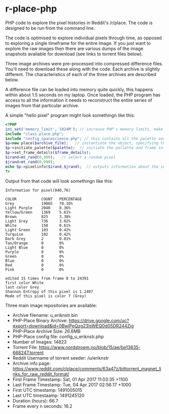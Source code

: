 # r-place-php

PHP code to explore the pixel histories in Reddit's /r/place. The code is designed to be run from the command line.

The code is optimised to explore individual pixels through time, as opposed to exploring a single timeframe for the entire image. If you just want to explore the raw images then there are various dumps of the image snapshots available for download (see links to torrent files below).

Three image archives were pre-processed into compressed difference files. You'll need to download these along with the code. Each archive is slightly different. The characteristics of each of the three archives are described below.

A difference file can be loaded into memory quite quickly, this happens within about 1.5 seconds on my laptop. Once loaded, the PHP program has access to all the information it needs to reconstruct the entire series of images from that particular archive.

A simple "hello pixel" program might look somethingn like this:

```php
<?PHP
ini_set('memory_limit','1024M'); // increase PHP's memory limits, make this even bigger if you have more RAM
include "class.place.php";
include "config_spacescience.php"; // this contains all the palette and frame infrmation for the spacescience archive
$p=new place($archive_file);   // instantiate the object, specifying the archive file to use
$p->initiate_palette($palette);  // initiate the pallette and frame information
$p->set_frame_details($frame_details);
$irand=mt_rand(0,999);   // select a random pixel
$jrand=mt_rand(0,999);
echo $p->pixelinfo($irand,$jrand);  // outputs information about the selected pixel to the console
?>
```

Output from that code will look somethingn like this:


```
Information for pixel(840,76)

COLOR           COUNT   PERCENTAGE
Grey            19065   78.16%
Light Purple    2040    8.36%
Yellow/Green    1369    5.61%
Brown           825     3.38%
Light Grey      736     3.02%
White           150     0.61%
Light Green     103     0.42%
Turquise        102     0.42%
Dark Grey       2       0.01%
Tan/Orange      0       0%
Light Blue      0       0%
Purple          0       0%
Green           0       0%
Blue            0       0%
Red             0       0%
Pink            0       0%

edited 15 times from frame 0 to 24391
first color White
last color Grey
Shannon Entropy of this pixel is 1.2407
Mode of this pixel is color 7 (Grey)

```

Three main image repositories are available:


* Archive filename:	u_eriknstr.bin
* PHP-Place Binary Archive:	https://drive.google.com/uc?export=download&id=0BwlPeQzg23lsWEQ0d05DR244Zjg
* PHP-Place Archive Size:	26.6MB
* PHP-Place config file: config_u_eriknstr.php
* Number of Images:	14823
* Torrent File:	https://www.nordstroem.no/blob/15/ae/be13635-668247.torrent
* Reddit Username of torrent seeder:	/u/eriknstr
* Archive info page:	https://www.reddit.com/r/place/comments/63a47z/bittorrent_magnet_links_for_raw_reddit_format/
* First Frame Timestamp:	Sat, 01 Apr 2017 11:03:35 +1100
* Last Frame Timestamp:	Tue, 04 Apr 2017 02:56:17 +1000
* First UTC timestamp:	1491005015
* Last UTC timestaamp:	1491245120
* Duration (hours):	66.7
* Frame every n seconds:	16.2






